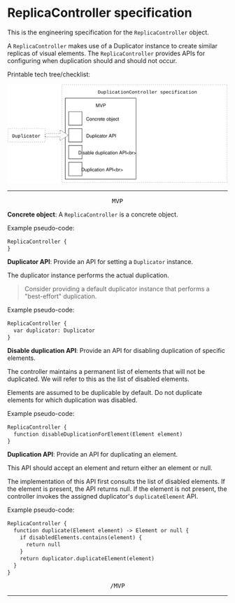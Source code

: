 # ReplicaController specification

This is the engineering specification for the `ReplicaController` object.

A `ReplicaController` makes use of a Duplicator instance to create similar replicas of visual elements. The `ReplicaController` provides APIs for configuring when duplication should and should not occur.

Printable tech tree/checklist:

![](../_assets/DuplicationControllerTechTree.svg)

---

<p style="text-align:center"><tt>MVP</tt></p>

**Concrete object**: A `ReplicaController` is a concrete object.

Example pseudo-code:

    ReplicaController {
    }

**Duplicator API**: Provide an API for setting a `Duplicator` instance.

The duplicator instance performs the actual duplication.

> Consider providing a default duplicator instance that performs a "best-effort" duplication.

Example pseudo-code:

    ReplicaController {
      var duplicator: Duplicator
    }

**Disable duplication API**: Provide an API for disabling duplication of specific elements.

The controller maintains a permanent list of elements that will not be duplicated. We will refer to this as the list of disabled elements.

Elements are assumed to be duplicable by default. Do not duplicate elements for which duplication was disabled.

Example pseudo-code:

    ReplicaController {
      function disableDuplicationForElement(Element element)
    }

**Duplication API**: Provide an API for duplicating an element.

This API should accept an element and return either an element or null.

The implementation of this API first consults the list of disabled elements. If the element is present, the API returns null. If the element is not present, the controller invokes the assigned duplicator's `duplicateElement` API.

Example pseudo-code:

    ReplicaController {
      function duplicate(Element element) -> Element or null {
        if disabledElements.contains(element) {
          return null
        }
        return duplicator.duplicateElement(element)
      }
    }

<p style="text-align:center"><tt>/MVP</tt></p>

---
